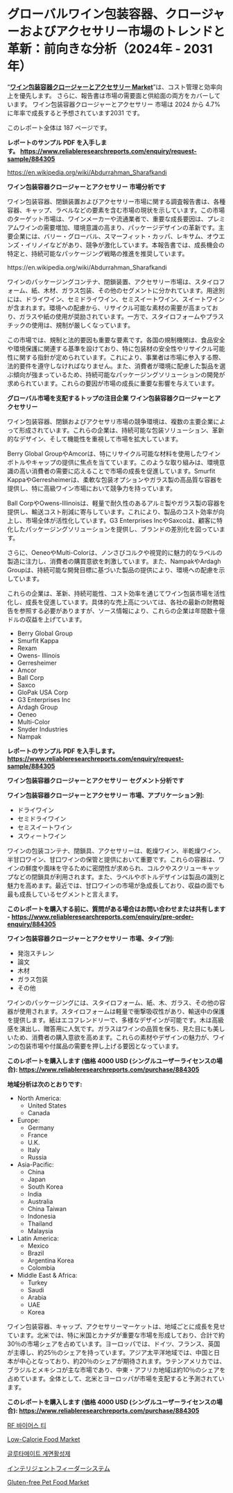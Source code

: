 <p><h1>グローバルワイン包装容器、クロージャーおよびアクセサリー市場のトレンドと革新：前向きな分析（2024年 - 2031年）</h1></p><p>&ldquo;<strong><a href="https://www.reliableresearchreports.com/wine-packaging-containers-closures-and-accessories-r884305">ワイン包装容器クロージャーとアクセサリー Market</a></strong>&rdquo;は、コスト管理と効率向上を優先します。 さらに、報告書は市場の需要面と供給面の両方をカバーしています。 ワイン包装容器クロージャーとアクセサリー 市場は 2024 から 4.7% に年率で成長すると予想されています2031 です。</p>
<p>このレポート全体は 187 ページです。</p>
<p><strong>レポートのサンプル PDF を入手します。&nbsp;<a href="https://www.reliableresearchreports.com/enquiry/request-sample/884305">https://www.reliableresearchreports.com/enquiry/request-sample/884305</a></strong></p>
<p><a href="https://en.wikipedia.org/wiki/Abdurrahman_Sharafkandi">https://en.wikipedia.org/wiki/Abdurrahman_Sharafkandi</a></p>
<p><strong>ワイン包装容器クロージャーとアクセサリー 市場分析です</strong></p>
<p><p>ワイン包装容器、閉鎖装置およびアクセサリー市場に関する調査報告書は、各種容器、キャップ、ラベルなどの要素を含む市場の現状を示しています。この市場のターゲット市場は、ワインメーカーや流通業者で、重要な成長要因は、プレミアムワインの需要増加、環境意識の高まり、パッケージデザインの革新です。主要企業には、バリー・グローバル、スマーフィット・カッパ、レキサム、オウエンズ・イリノイなどがあり、競争が激化しています。本報告書では、成長機会の特定と、持続可能なパッケージング戦略の推進を推奨しています。</p></p>
<p>https://en.wikipedia.org/wiki/Abdurrahman_Sharafkandi</p>
<p><p>ワインのパッケージングコンテナ、閉鎖装置、アクセサリー市場は、スタイロフォーム、紙、木材、ガラス包装、その他のセグメントに分かれています。用途別には、ドライワイン、セミドライワイン、セミスイートワイン、スイートワインが含まれます。環境への配慮から、リサイクル可能な素材の需要が高まっており、ガラスや紙の使用が奨励されています。一方で、スタイロフォームやプラスチックの使用は、規制が厳しくなっています。</p><p>この市場では、規制と法的要因も重要な要素です。各国の規制機関は、食品安全や環境保護に関連する基準を設けており、特に包装材の安全性やリサイクル可能性に関する指針が定められています。これにより、事業者は市場に参入する際、法的要件を遵守しなければなりません。また、消費者が環境に配慮した製品を選ぶ傾向が強まっているため、持続可能なパッケージングソリューションの開発が求められています。これらの要因が市場の成長に重要な影響を与えています。</p></p>
<p><strong>グローバル市場を支配するトップの注目企業 ワイン包装容器クロージャーとアクセサリー</strong></p>
<p><p>ワイン包装容器、閉鎖およびアクセサリ市場の競争環境は、複数の主要企業によって形成されています。これらの企業は、持続可能な包装ソリューション、革新的なデザイン、そして機能性を重視して市場を拡大しています。</p><p>Berry Global GroupやAmcorは、特にリサイクル可能な材料を使用したワインボトルやキャップの提供に焦点を当てています。このような取り組みは、環境意識の高い消費者の需要に応えることで市場の成長を促進しています。Smurfit KappaやGerresheimerは、柔軟な包装オプションやガラス製の高品質な容器を提供し、特に高級ワイン市場において競争力を持っています。</p><p>Ball CorpやOwens-Illinoisは、軽量で耐久性のあるアルミ製やガラス製の容器を提供し、輸送コスト削減に寄与しています。これにより、製品のコスト効率が向上し、市場全体が活性化しています。G3 Enterprises IncやSaxcoは、顧客に特化したパッケージングソリューションを提供し、ブランドの差別化を図っています。</p><p>さらに、OeneoやMulti-Colorは、ノンさびコルクや視覚的に魅力的なラベルの製造に注力し、消費者の購買意欲を刺激しています。また、NampakやArdagh Groupは、持続可能な開発目標に基づいた製品の提供により、環境への配慮を示しています。</p><p>これらの企業は、革新、持続可能性、コスト効率を通じてワイン包装市場を活性化し、成長を促進しています。具体的な売上高については、各社の最新の財務報告を参照する必要がありますが、ソース情報により、これらの企業は年間数十億ドルの収益を上げています。</p></p>
<p><ul><li>Berry Global Group</li><li>Smurfit Kappa</li><li>Rexam</li><li>Owens- Illinois</li><li>Gerresheimer</li><li>Amcor</li><li>Ball Corp</li><li>Saxco</li><li>GloPak USA Corp</li><li>G3 Enterprises Inc</li><li>Ardagh Group</li><li>Oeneo</li><li>Multi-Color</li><li>Snyder Industries</li><li>Nampak</li></ul></p>
<p><strong>レポートのサンプル PDF を入手します。 <a href="https://www.reliableresearchreports.com/enquiry/request-sample/884305">https://www.reliableresearchreports.com/enquiry/request-sample/884305</a></strong></p>
<p><strong>ワイン包装容器クロージャーとアクセサリー セグメント分析です</strong></p>
<p><strong>ワイン包装容器クロージャーとアクセサリー 市場、アプリケーション別:</strong></p>
<p><ul><li>ドライワイン</li><li>セミドライワイン</li><li>セミスイートワイン</li><li>スウィートワイン</li></ul></p>
<p><p>ワインの包装コンテナ、閉鎖具、アクセサリーは、乾燥ワイン、半乾燥ワイン、半甘口ワイン、甘口ワインの保管と提供において重要です。これらの容器は、ワインの鮮度や風味を守るために密閉性が求められ、コルクやスクリューキャップなどの閉鎖具が利用されます。また、ラベルやボトルデザインは製品の識別と魅力を高めます。最近では、甘口ワインの市場が急成長しており、収益の面でも最も成長しているセグメントと言えます。</p></p>
<p><strong>このレポートを購入する前に、質問がある場合はお問い合わせまたは共有します - <a href="https://www.reliableresearchreports.com/enquiry/pre-order-enquiry/884305">https://www.reliableresearchreports.com/enquiry/pre-order-enquiry/884305</a></strong></p>
<p><strong>ワイン包装容器クロージャーとアクセサリー 市場、タイプ別:</strong></p>
<p><ul><li>発泡スチレン</li><li>論文</li><li>木材</li><li>ガラス包装</li><li>その他</li></ul></p>
<p><p>ワインのパッケージングには、スタイロフォーム、紙、木、ガラス、その他の容器が使用されます。スタイロフォームは軽量で衝撃吸収性があり、輸送中の保護を提供します。紙はエコフレンドリーで、多様なデザインが可能です。木は高級感を演出し、贈答用に人気です。ガラスはワインの品質を保ち、見た目にも美しいため、消費者の購入意欲を高めます。これらの素材やデザインの魅力が、ワインの包装市場や付属品の需要を押し上げる要因となっています。</p></p>
<p><strong>このレポートを購入します (価格 4000 USD (シングルユーザーライセンスの場合): <a href="https://www.reliableresearchreports.com/purchase/884305">https://www.reliableresearchreports.com/purchase/884305</a></strong></p>
<p><strong>地域分析は次のとおりです:</strong></p>
<p><ul>
    <li>
        North America:
        <ul>
            <li>United States</li>
            <li>Canada</li>
        </ul>
    </li>
    <li>
        Europe:
        <ul>
            <li>Germany</li>
            <li>France</li>
            <li>U.K.</li>
            <li>Italy</li>
            <li>Russia</li>
        </ul>
    </li>
    <li>
        Asia-Pacific:
        <ul>
            <li>China</li>
            <li>Japan</li>
            <li>South Korea</li>
            <li>India</li>
            <li>Australia</li>
            <li>China Taiwan</li>
            <li>Indonesia</li>
            <li>Thailand</li>
            <li>Malaysia</li>
        </ul>
    </li>
    <li>
        Latin America:
        <ul>
            <li>Mexico</li>
            <li>Brazil</li>
            <li>Argentina Korea</li>
            <li>Colombia</li>
        </ul>
    </li>
    <li>
        Middle East & Africa:
        <ul>
            <li>Turkey</li>
            <li>Saudi</li>
            <li>Arabia</li>
            <li>UAE</li>
            <li>Korea</li>
        </ul>
    </li>
    </ul></p>
<p><p>ワイン包装容器、キャップ、アクセサリーマーケットは、地域ごとに成長を見せています。北米では、特に米国とカナダが重要な市場を形成しており、合計で約30％の市場シェアを占めています。ヨーロッパでは、ドイツ、フランス、英国が主導し、約25％のシェアを持っています。アジア太平洋地域では、中国と日本が中心となっており、約20％のシェアが期待されます。ラテンアメリカでは、ブラジルとメキシコが主な市場であり、中東・アフリカ地域は約10％のシェアを占めています。全体として、北米とヨーロッパが市場を支配すると予測されています。</p></p>
<p><strong>このレポートを購入します (価格 4000 USD (シングルユーザーライセンスの場合): <a href="https://www.reliableresearchreports.com/purchase/884305">https://www.reliableresearchreports.com/purchase/884305</a></strong></p>
<p><p><a href="https://medium.com/@conradkirrlin76575/%EA%B8%80%EB%A1%9C%EB%B2%8C-rf-%EB%B0%94%EC%9D%B4%EC%96%B4%EC%8A%A4-%ED%8B%B0-%EC%8B%9C%EC%9E%A5%EC%9D%98-%EC%8B%9C%EC%9E%A5-%EB%8F%99%ED%96%A5-%EC%98%88%EC%B8%A1-%EB%B0%8F-%EB%B6%84%EC%84%9D-2024-2031-753f21fb2d30">RF 바이어스 티</a></p><p><a href="https://issuu.com/reportprime-2/docs/low-calorie-food-market-size-2030.p_f2af51735541bc">Low-Calorie Food Market</a></p><p><a href="https://github.com/laholand/Market-Research-Report-List-6/blob/main/6336604108412.md">글루타메이트 계면활성제</a></p><p><a href="https://github.com/mohamedbakry57/Market-Research-Report-List-6/blob/main/832241387464.md">インテリジェントフィーダーシステム</a></p><p><a href="https://issuu.com/reportprime-2/docs/gluten-free-pet-food-market-size-20_22e123e39a4df8">Gluten-free Pet Food Market</a></p></p>